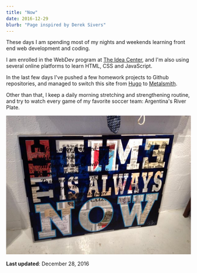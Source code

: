 ```yaml
---
title: "Now"
date: 2016-12-29
blurb: "Page inspired by Derek Sivers"
---
```


These days I am spending most of my nights and weekends learning front end web development and coding.

I am enrolled in the WebDev program at [The Idea Center](http://theideacenter.co), and I'm also using several online platforms to learn HTML, CSS and JavaScript.

In the last few days I've pushed a few homework projects to Github repositories, and managed to switch this site from [Hugo](http://gohugo.io) to [Metalsmith](http://metalsmith.io).

Other than that, I keep a daily morning stretching and strengthening routine, and try to watch every game of my favorite soccer team: Argentina's River Plate.

<img src="img/now.jpg">

**Last updated**: December 28, 2016

